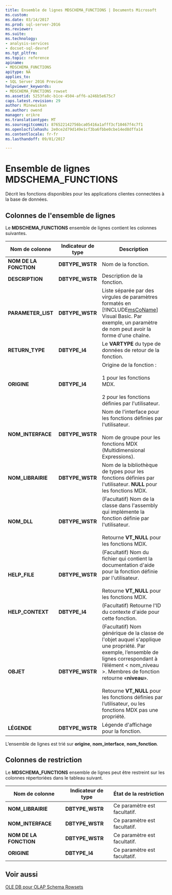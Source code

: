 ```yaml
---
title: Ensemble de lignes MDSCHEMA_FUNCTIONS | Documents Microsoft
ms.custom: 
ms.date: 03/14/2017
ms.prod: sql-server-2016
ms.reviewer: 
ms.suite: 
ms.technology:
- analysis-services
- docset-sql-devref
ms.tgt_pltfrm: 
ms.topic: reference
apiname:
- MDSCHEMA_FUNCTIONS
apitype: NA
applies_to:
- SQL Server 2016 Preview
helpviewer_keywords:
- MDSCHEMA_FUNCTIONS rowset
ms.assetid: 5253fa8c-b1ce-4504-aff6-a246b5e675c7
caps.latest.revision: 29
author: Minewiskan
ms.author: owend
manager: erikre
ms.translationtype: MT
ms.sourcegitcommit: 876522142756bca05416a1afff3cf10467f4c7f1
ms.openlocfilehash: 2e0ce2d79d149e1cf3ba6fbbe0cbe14ed8dffa14
ms.contentlocale: fr-fr
ms.lasthandoff: 09/01/2017

---
```

# <a name="mdschemafunctions-rowset"></a>Ensemble de lignes MDSCHEMA_FUNCTIONS
  Décrit les fonctions disponibles pour les applications clientes connectées à la base de données.  
  
## <a name="rowset-columns"></a>Colonnes de l'ensemble de lignes  
 Le **MDSCHEMA_FUNCTIONS** ensemble de lignes contient les colonnes suivantes.  
  
|Nom de colonne|Indicateur de type| Description|  
|-----------------|--------------------|-----------------|  
|**NOM DE LA FONCTION**|**DBTYPE_WSTR**|Nom de la fonction.|  
|**DESCRIPTION**|**DBTYPE_WSTR**|Description de la fonction.|  
|**PARAMETER_LIST**|**DBTYPE_WSTR**|Liste séparée par des virgules de paramètres formatés en [!INCLUDE[msCoName](../../../includes/msconame-md.md)] Visual Basic. Par exemple, un paramètre de nom peut avoir la forme d'une chaîne.|  
|**RETURN_TYPE**|**DBTYPE_I4**|Le **VARTYPE** du type de données de retour de la fonction.|  
|**ORIGINE**|**DBTYPE_I4**|Origine de la fonction :<br /><br /> 1 pour les fonctions MDX.<br /><br /> 2 pour les fonctions définies par l'utilisateur.|  
|**NOM_INTERFACE**|**DBTYPE_WSTR**|Nom de l'interface pour les fonctions définies par l'utilisateur.<br /><br /> Nom de groupe pour les fonctions MDX (Multidimensional Expressions).|  
|**NOM_LIBRAIRIE**|**DBTYPE_WSTR**|Nom de la bibliothèque de types pour les fonctions définies par l'utilisateur. **NULL** pour les fonctions MDX.|  
|**NOM_DLL**|**DBTYPE_WSTR**|(Facultatif) Nom de la classe dans l'assembly qui implémente la fonction définie par l'utilisateur.<br /><br /> Retourne **VT_NULL** pour les fonctions MDX.|  
|**HELP_FILE**|**DBTYPE_WSTR**|(Facultatif) Nom du fichier qui contient la documentation d'aide pour la fonction définie par l'utilisateur.<br /><br /> Retourne **VT_NULL** pour les fonctions MDX.|  
|**HELP_CONTEXT**|**DBTYPE_I4**|(Facultatif) Retourne l'ID du contexte d'aide pour cette fonction.|  
|**OBJET**|**DBTYPE_WSTR**|(Facultatif) Nom générique de la classe de l'objet auquel s'applique une propriété. Par exemple, l’ensemble de lignes correspondant à l’élément < nom_niveau >. Membres de fonction retourne «**niveau**».<br /><br /> Retourne **VT_NULL** pour les fonctions définies par l’utilisateur, ou les fonctions MDX pas une propriété.|  
|**LÉGENDE**|**DBTYPE_WSTR**|Légende d'affichage pour la fonction.|  
  
 L’ensemble de lignes est trié sur **origine**, **nom_interface**, **nom_fonction**.  
  
## <a name="restriction-columns"></a>Colonnes de restriction  
 Le **MDSCHEMA_FUNCTIONS** ensemble de lignes peut être restreint sur les colonnes répertoriées dans le tableau suivant.  
  
|Nom de colonne|Indicateur de type|État de la restriction|  
|-----------------|--------------------|-----------------------|  
|**NOM_LIBRAIRIE**|**DBTYPE_WSTR**|Ce paramètre est facultatif.|  
|**NOM_INTERFACE**|**DBTYPE_WSTR**|Ce paramètre est facultatif.|  
|**NOM DE LA FONCTION**|**DBTYPE_WSTR**|Ce paramètre est facultatif.|  
|**ORIGINE**|**DBTYPE_I4**|Ce paramètre est facultatif.|  
  
## <a name="see-also"></a>Voir aussi  
 [OLE DB pour OLAP Schema Rowsets](../../../analysis-services/schema-rowsets/ole-db-olap/ole-db-for-olap-schema-rowsets.md)  
  
  
